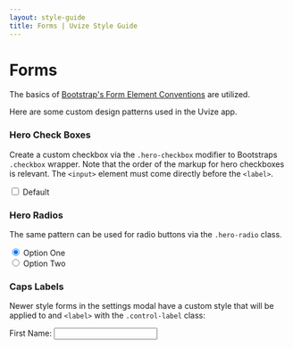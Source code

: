 ```yaml
---
layout: style-guide
title: Forms | Uvize Style Guide
---
```


# Forms

The basics of [Bootstrap's Form Element Conventions](http://getbootstrap.com/css/#forms) are utilized.

Here are some custom design patterns used in the Uvize app.


### Hero Check Boxes

Create a custom checkbox via the `.hero-checkbox` modifier to Bootstraps `.checkbox` wrapper. Note that the order of the markup for hero checkboxes is relevant. The `<input>` element must come directly before the `<label>`.

<div class="docs-example">
  <div class="row">
    <div class="col-sm-9">
      <div class="checkbox hero-checkbox">
        <input id="user_mentor" type="checkbox">
        <label for="user_mentor">Default</label>
      </div>
    </div>
  </div>
</div>

### Hero Radios

The same pattern can be used for radio buttons via the `.hero-radio` class.

<div class="docs-example">
  <div class="row">
    <div class="col-sm-9">
      <div class="radio hero-radio">
        <input id="radio_one" name="radio_example" type="radio" checked>
        <label for="radio_one">Option One</label>
      </div>
      <div class="radio hero-radio">
        <input id="radio_two" name="radio_example" type="radio">
        <label for="radio_two">Option Two</label>
      </div>
    </div>
  </div>
</div>


### Caps Labels

Newer style forms in the settings modal have a custom style that will be applied to and `<label>` with the `.control-label` class:

<div class="docs-example ">
  <div class="sidebar-modal modal-main-content" style="position:static">
    <div class="modal-main-content" style="position: static; padding: 0;">
      <div class="row">
        <div class="col-smp-9">
          <div class="form-group">
            <label class="control-label" for="user_first_name">First Name:</label>
            <input id="user_first_name" name="first_name" type="text" class="form-control">
          </div>
        </div>
      </div>
    </div>
  </div>
</div>

